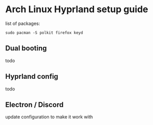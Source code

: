 # Arch Linux Hyprland setup guide

list of packages: 
```
sudo pacman -S polkit firefox keyd 
```

## Dual booting
todo

## Hyprland config
todo

## Electron / Discord
update configuration to make it work with
